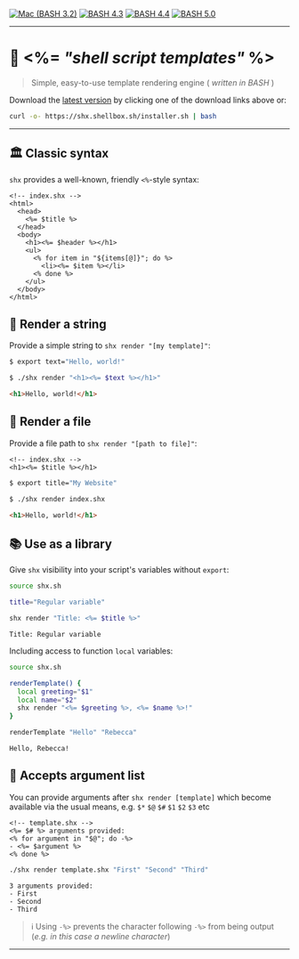 [![Mac (BASH 3.2)](<https://github.com/shellbox-sh/shx/workflows/Mac%20(BASH%203.2)/badge.svg>)](https://github.com/shellbox-sh/shx/actions?query=workflow%3A%22Mac+%28BASH+3.2%29%22) [![BASH 4.3](https://github.com/shellbox-sh/shx/workflows/BASH%204.3/badge.svg)](https://github.com/shellbox-sh/shx/actions?query=workflow%3A%22BASH+4.3%22) [![BASH 4.4](https://github.com/shellbox-sh/shx/workflows/BASH%204.4/badge.svg)](https://github.com/shellbox-sh/shx/actions?query=workflow%3A%22BASH+4.4%22) [![BASH 5.0](https://github.com/shellbox-sh/shx/workflows/BASH%205.0/badge.svg)](https://github.com/shellbox-sh/shx/actions?query=workflow%3A%22BASH+5.0%22)

---
# 📜 <%= _"shell script templates"_ %>

> Simple, easy-to-use template rendering engine ( _written in BASH_ )

Download the [latest version](https://github.com/shellbox-sh/shx/archive/v0.1.0.tar.gz) by clicking one of the download links above or:

```sh
curl -o- https://shx.shellbox.sh/installer.sh | bash
```

---

## 🏛️ Classic syntax

`shx` provides a well-known, friendly `<%`-style syntax:

```erb
<!-- index.shx -->
<html>
  <head>
    <%= $title %>
  </head>
  <body>
    <h1><%= $header %></h1>
    <ul>
      <% for item in "${items[@]}"; do %>
        <li><%= $item %></li>
      <% done %>
    </ul>
  </body>
</html>
```

## 💬 Render a string

Provide a simple string to `shx render "[my template]"`:

```sh
$ export text="Hello, world!"

$ ./shx render "<h1><%= $text %></h1>"
```

```html
<h1>Hello, world!</h1>
```

## 💾 Render a file

Provide a file path to `shx render "[path to file]"`:

```erb
<!-- index.shx -->
<h1><%= $title %></h1>
```

```sh
$ export title="My Website"

$ ./shx render index.shx
```

```html
<h1>Hello, world!</h1>
```

## 📚 Use as a library

Give `shx` visibility into your script's variables without `export`:

```sh
source shx.sh

title="Regular variable"

shx render "Title: <%= $title %>"
```

```
Title: Regular variable
```

Including access to function `local` variables:

```sh
source shx.sh

renderTemplate() {
  local greeting="$1"
  local name="$2"
  shx render "<%= $greeting %>, <%= $name %>!"
}

renderTemplate "Hello" "Rebecca"
```

```
Hello, Rebecca!
```

## 📎 Accepts argument list

You can provide arguments after `shx render [template]` which become available via the usual means, e.g. `$*` `$@` `$#` `$1` `$2` `$3` etc

```erb
<!-- template.shx -->
<%= $# %> arguments provided:
<% for argument in "$@"; do -%>
- <%= $argument %>
<% done %>
```

```sh
./shx render template.shx "First" "Second" "Third"
```

```
3 arguments provided:
- First
- Second
- Third
```

> ℹ️ Using `-%>` prevents the character following `-%>` from being output (_e.g. in this case a newline character_)

---
